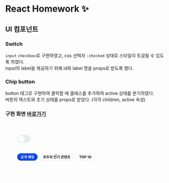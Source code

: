 # React Homework ✨

## UI 컴포넌트

### Switch

`input` `checkbox`로 구현하였고, css 선택자 `:checked` 상태로 스타일이 토글될 수 있도록 하였다.  
input의 label을 제공하기 위해 id와 label 명을 props로 받도록 했다.

### Chip button

button 태그로 구현하여 클릭할 때 클래스를 추가하여 active 상태를 분기하였다.  
버튼의 텍스트와 초기 상태를 props로 받았다. (각각 children, active 속성)

### 구현 화면 [바로가기](https://bohyemian.github.io/react-homework/public/)

![크롬](./README/ui.gif)
